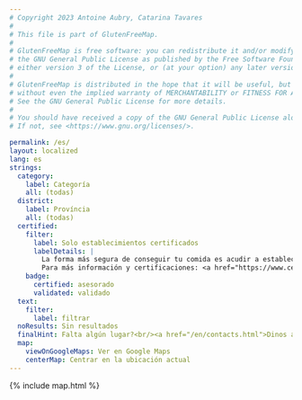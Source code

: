 ```yaml
---
# Copyright 2023 Antoine Aubry, Catarina Tavares
# 
# This file is part of GlutenFreeMap.
# 
# GlutenFreeMap is free software: you can redistribute it and/or modify it under the terms of
# the GNU General Public License as published by the Free Software Foundation,
# either version 3 of the License, or (at your option) any later version.
# 
# GlutenFreeMap is distributed in the hope that it will be useful, but WITHOUT ANY WARRANTY;
# without even the implied warranty of MERCHANTABILITY or FITNESS FOR A PARTICULAR PURPOSE.
# See the GNU General Public License for more details.
# 
# You should have received a copy of the GNU General Public License along with GlutenFreeMap.
# If not, see <https://www.gnu.org/licenses/>.

permalink: /es/
layout: localized
lang: es
strings:
  category:
    label: Categoría
    all: (todas)
  district:
    label: Província
    all: (todas)
  certified:
    filter:
      label: Solo establecimientos certificados
      labelDetails: |
        La forma más segura de conseguir tu comida es acudir a establecimientos certificados por el Proyecto Sin Gluten de la Asociación Portuguesa de Celíacos (APC), o las cadenas de restauración que ofrecen productos marcados y validados por la APC.<br/>
        Para más información y certificaciones: <a href="https://www.celiacos.org.pt/como-certificar-o-seu-estabelecimento/">https://www.celiacos.org.pt/como-certificar-o-seu-estabelecimento/</a>.
    badge:
      certified: asesorado
      validated: validado
  text:
    filter:
      label: filtrar
  noResults: Sin resultados
  finalHint: Falta algún lugar?<br/><a href="/en/contacts.html">Dinos aquí</a>.
  map:
    viewOnGoogleMaps: Ver en Google Maps
    centerMap: Centrar en la ubicación actual
---
```

{% include map.html %}
